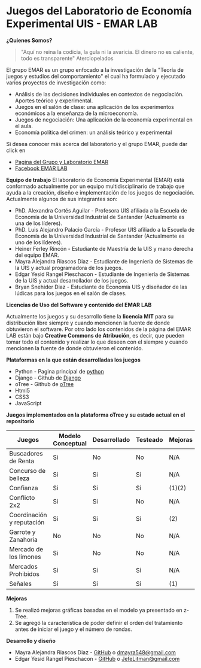# Juegos del Laboratorio de Economía Experimental UIS - EMAR LAB

**¿Quienes Somos?**
>"Aquí no reina la codicia, la gula ni la avaricia. El dinero no es caliente, todo es transparente" Aterciopelados

El grupo EMAR es un grupo enfocado a la investigación de la "Teoría de juegos y estudios del comportamiento" el cual ha formulado y ejecutado varios proyectos de investigación como:
- Análisis de las decisiones individuales en contextos de negociación. Aportes teórico y experimental.
- Juegos en el salón de clase: una aplicación de los experimentos económicos a la enseñanza de la microeconomía.
- Juegos de negociación: Una aplicación de la economía experimental en el aula.
- Economía política del crimen: un análisis teórico y experimental

Si desea conocer más acerca del laboratorio y el grupo EMAR, puede dar click en
- [Pagina del Grupo y Laboratorio EMAR](https://racionalidadltda.wordpress.com "Grupo y Laboratorio EMAR")
- [Facebook EMAR LAB](https://www.facebook.com/EMARLAB/)

**Equipo de trabajo**
El laboratorio de Economía Experimental (EMAR) está conformado actualmente por un equipo multidisciplinario de trabajo que ayuda a la creación, diseño e implementación de los juegos de negociación. Actualmente algunos de sus integrantes son:
- PhD. Alexandra Cortés Aguilar - Profesora UIS afiliada a la Escuela de Economía de la Universidad Industrial de Santander (Actualmente es una de los líderes).
- PhD. Luis Alejandro Palacio García - Profesor UIS afiliado a la Escuela de Economía de la Universidad Industrial de Santander (Actualmente es uno de los líderes).
- Heiner Ferley Rincón - Estudiante de Maestría de la UIS y mano derecha del equipo EMAR.
- Mayra Alejandra Riascos Diaz - Estudiante de Ingeniería de Sistemas de la UIS y actual programadora de los juegos.
- Edgar Yesid Rangel Pieschacon - Estudiante de Ingeniería de Sistemas de la UIS y actual desarrollador de los juegos.
- Bryan Snehider Diaz - Estudiante de Economía UIS y diseñador de las lúdicas para los juegos en el salón de clases.


**Licencias de Uso del Software y contenido del EMAR LAB**

Actualmente los juegos y su desarrollo tiene la **licencia MIT** para su distribución libre siempre y cuando mencionen la fuente de donde obtuvieron el software.
Por otro lado los contenidos de la página del EMAR LAB están bajo **Creative Commons de Atribución**, es decir, que pueden tomar todo el contenido y realizar lo que deseen con el siempre y cuando mencionen la fuente de donde obtuvieron el contenido.

**Plataformas en la que están desarrolladas los juegos**
- Python - Pagina principal de [python](https://www.python.org/)
- Django - Github de [Django](https://github.com/django/django)
- oTree - Github de [oTree](https://github.com/oTree-org/oTree)
- Html5
- CSS3
- JavaScript

**Juegos implementados en la plataforma oTree y su estado actual en el repositorio**

|  Juegos  |  Modelo Conceptual  |  Desarrollado  |  Testeado  |  Mejoras  |
|  ------------  |  ------------  |  ------------  |  ------------  |  ------------  |
|  Buscadores de Renta  |  Si  |  No  |  No  |  N/A  |
|  Concurso de belleza  |  Si  |  Si  |  Si  |  N/A  |
|  Confianza  |  Si  |  Si  |  Si  |  (1)(2)  |
|  Conflicto 2x2  |  Si  |  Si  |  No  |  N/A  |
|  Coordinación y reputación  |  Si  |  Si  |  Si  |  (2)  |
|  Garrote y Zanahoria  |  No  |  No  |  No  |  N/A  |
|  Mercado de los limones  |  Si  |  No  |  No  |  N/A  |
|  Mercados Prohibidos  |Si  |  Si  |  Si  |  N/A  |
|  Señales  |  Si  |  Si  |  Si  |  (1)  |

**Mejoras**
1. Se realizó mejoras gráficas basadas en el modelo ya presentado en z-Tree.
2. Se agregó la característica de poder definir el orden del tratamiento antes de iniciar el juego y el número de rondas.

**Desarrollo y diseño**
- Mayra Alejandra Riascos Diaz - [GitHub](https://github.com/MyDiaz) o dmayra548@gmail.com
- Edgar Yesid Rangel Pieschacon - [GitHub](https://github.com/JefeLitman) o JefeLitman@gmail.com
